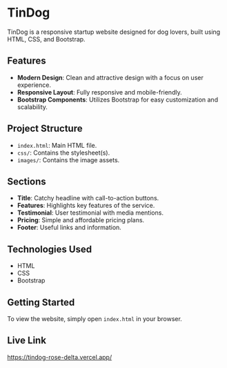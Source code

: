 # TinDog

TinDog is a responsive startup website designed for dog lovers, built using HTML, CSS, and Bootstrap.

## Features

- **Modern Design**: Clean and attractive design with a focus on user experience.
- **Responsive Layout**: Fully responsive and mobile-friendly.
- **Bootstrap Components**: Utilizes Bootstrap for easy customization and scalability.

## Project Structure

- `index.html`: Main HTML file.
- `css/`: Contains the stylesheet(s).
- `images/`: Contains the image assets.

## Sections

- **Title**: Catchy headline with call-to-action buttons.
- **Features**: Highlights key features of the service.
- **Testimonial**: User testimonial with media mentions.
- **Pricing**: Simple and affordable pricing plans.
- **Footer**: Useful links and information.

## Technologies Used

- HTML
- CSS
- Bootstrap

## Getting Started

To view the website, simply open `index.html` in your browser.

## Live Link

https://tindog-rose-delta.vercel.app/
